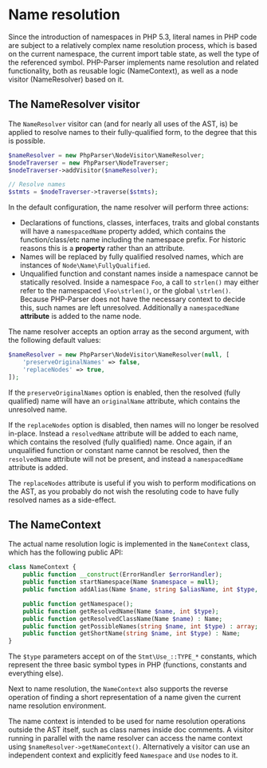 Name resolution
===============

Since the introduction of namespaces in PHP 5.3, literal names in PHP code are subject to a
relatively complex name resolution process, which is based on the current namespace, the current
import table state, as well the type of the referenced symbol. PHP-Parser implements name
resolution and related functionality, both as reusable logic (NameContext), as well as a node
visitor (NameResolver) based on it.

The NameResolver visitor
------------------------

The `NameResolver` visitor can (and for nearly all uses of the AST, is) be applied to resolve names
to their fully-qualified form, to the degree that this is possible.

```php
$nameResolver = new PhpParser\NodeVisitor\NameResolver;
$nodeTraverser = new PhpParser\NodeTraverser;
$nodeTraverser->addVisitor($nameResolver);

// Resolve names
$stmts = $nodeTraverser->traverse($stmts);
```

In the default configuration, the name resolver will perform three actions:

 * Declarations of functions, classes, interfaces, traits and global constants will have a
   `namespacedName` property added, which contains the function/class/etc name including the
   namespace prefix. For historic reasons this is a **property** rather than an attribute.
 * Names will be replaced by fully qualified resolved names, which are instances of
   `Node\Name\FullyQualified`.
 * Unqualified function and constant names inside a namespace cannot be statically resolved. Inside
   a namespace `Foo`, a call to `strlen()` may either refer to the namespaced `\Foo\strlen()`, or
   the global `\strlen()`. Because PHP-Parser does not have the necessary context to decide this,
   such names are left unresolved. Additionally a `namespacedName` **attribute** is added to the
   name node.

The name resolver accepts an option array as the second argument, with the following default values:

```php
$nameResolver = new PhpParser\NodeVisitor\NameResolver(null, [
    'preserveOriginalNames' => false,
    'replaceNodes' => true,
]);
```

If the `preserveOriginalNames` option is enabled, then the resolved (fully qualified) name will have
an `originalName` attribute, which contains the unresolved name.

If the `replaceNodes` option is disabled, then names will no longer be resolved in-place. Instead a
`resolvedName` attribute will be added to each name, which contains the resolved (fully qualified)
name. Once again, if an unqualified function or constant name cannot be resolved, then the
`resolvedName` attribute will not be present, and instead a `namespacedName` attribute is added.

The `replaceNodes` attribute is useful if you wish to perform modifications on the AST, as you
probably do not wish the resoluting code to have fully resolved names as a side-effect.

The NameContext
---------------

The actual name resolution logic is implemented in the `NameContext` class, which has the following
public API:

```php
class NameContext {
    public function __construct(ErrorHandler $errorHandler);
    public function startNamespace(Name $namespace = null);
    public function addAlias(Name $name, string $aliasName, int $type, array $errorAttrs = []);

    public function getNamespace();
    public function getResolvedName(Name $name, int $type);
    public function getResolvedClassName(Name $name) : Name;
    public function getPossibleNames(string $name, int $type) : array;
    public function getShortName(string $name, int $type) : Name;
}
```

The `$type` parameters accept on of the `Stmt\Use_::TYPE_*` constants, which represent the three
basic symbol types in PHP (functions, constants and everything else).

Next to name resolution, the `NameContext` also supports the reverse operation of finding a short
representation of a name given the current name resolution environment.

The name context is intended to be used for name resolution operations outside the AST itself, such
as class names inside doc comments. A visitor running in parallel with the name resolver can access
the name context using `$nameResolver->getNameContext()`. Alternatively a visitor can use an
independent context and explicitly feed `Namespace` and `Use` nodes to it.
